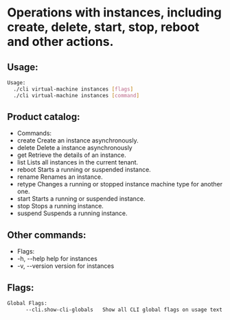 # Operations with instances, including create, delete, start, stop, reboot and other actions.

## Usage:
```bash
Usage:
  ./cli virtual-machine instances [flags]
  ./cli virtual-machine instances [command]
```

## Product catalog:
- Commands:
- create      Create an instance asynchronously.
- delete      Delete a instance asynchronously
- get         Retrieve the details of an instance.
- list        Lists all instances in the current tenant.
- reboot      Starts a running or suspended instance.
- rename      Renames an instance.
- retype      Changes a running or stopped instance machine type for another one.
- start       Starts a running or suspended instance.
- stop        Stops a running instance.
- suspend     Suspends a running instance.

## Other commands:
- Flags:
- -h, --help      help for instances
- -v, --version   version for instances

## Flags:
```bash
Global Flags:
      --cli.show-cli-globals   Show all CLI global flags on usage text
```

